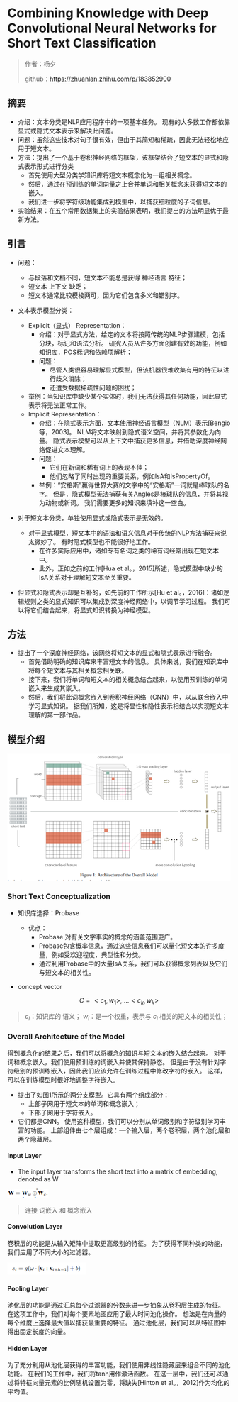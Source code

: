 # Combining Knowledge with Deep Convolutional Neural Networks for Short Text Classification

> 作者：杨夕
> 
> github：https://zhuanlan.zhihu.com/p/183852900


## 摘要

- 介绍：文本分类是NLP应用程序中的一项基本任务。 现有的大多数工作都依靠显式或隐式文本表示来解决此问题。 
- 问题：虽然这些技术对句子很有效，但由于其简短和稀疏，因此无法轻松地应用于短文本。
- 方法：提出了一个基于卷积神经网络的框架，该框架结合了短文本的显式和隐式表示形式进行分类
  - 首先使用大型分类学知识库将短文本概念化为一组相关概念。 
  - 然后，通过在预训练的单词向量之上合并单词和相关概念来获得短文本的嵌入。 
  - 我们进一步将字符级功能集成到模型中，以捕获细粒度的子词信息。 
- 实验结果：在五个常用数据集上的实验结果表明，我们提出的方法明显优于最新方法。

## 引言

- 问题：
  - 与段落和文档不同，短文本不能总是获得 神经语言 特征；
  - 短文本 上下文 缺乏；
  - 短文本通常比较模棱两可，因为它们包含多义和错别字。

- 文本表示模型分类：
  - Explicit（显式） Representation：
    - 介绍：对于显式方法，给定的文本将按照传统的NLP步骤建模，包括分块，标记和语法分析。 研究人员从许多方面创建有效的功能，例如知识库，POS标记和依赖项解析；
    - 问题：
      -  尽管人类很容易理解显式模型，但该机器很难收集有用的特征以进行歧义消除；
      -  还遭受数据稀疏性问题的困扰；
   - 举例：当知识库中缺少某个实体时，我们无法获得其任何功能，因此显式表示将无法正常工作。
  - Implicit Representation：
    - 介绍：在隐式表示方面，文本使用神经语言模型（NLM）表示[Bengio等，2003]。 NLM将文本映射到隐式语义空间，并将其参数化为向量。 隐式表示模型可以从上下文中捕获更多信息，并借助深度神经网络促进文本理解。 
    - 问题：
      - 它们在新词和稀有词上的表现不佳；
      - 他们忽略了同时出现的重要关系，例如IsA和IsPropertyOf。
    - 举例：“安格斯”赢得世界大赛的文字中的“安格斯”一词就是棒球队的名字。 但是，隐式模型无法捕获有关Angles是棒球队的信息，并将其视为动物或新词。 我们需要更多的知识来填补这一空白。

- 对于短文本分类，单独使用显式或隐式表示是无效的。 
  - 对于显式模型，短文本中的语法和语义信息对于传统的NLP方法捕获来说太微妙了。 有时隐式模型也不能很好地工作。 
    - 在许多实际应用中，诸如专有名词之类的稀有词经常出现在短文本中。 
    - 此外，正如之前的工作[Hua et al。，2015]所述，隐式模型中缺少的IsA关系对于理解短文本至关重要。 
- 但显式和隐式表示却是互补的，如先前的工作所示[Hu et al。，2016]：诸如逻辑规则之类的显式知识可以集成到深度神经网络中，以调节学习过程。 我们可以将它们结合起来，将显式知识转换为神经模型。

## 方法

- 提出了一个深度神经网络，该网络将短文本的显式和隐式表示进行融合。
  - 首先借助明确的知识库来丰富短文本的信息。 具体来说，我们在知识库中将每个短文本与其相关概念相关联。 
  - 接下来，我们将单词和短文本的相关概念结合起来，以使用预训练的单词嵌入来生成其嵌入。 
  - 然后，我们将此词概念嵌入到卷积神经网络（CNN）中，以从联合嵌入中学习显式知识。 据我们所知，这是将显性和隐性表示相结合以实现短文本理解的第一部作品。



## 模型介绍

![](img/20200817092523.png)

### Short Text Conceptualization

- 知识库选择：Probase
  - 优点：
    - Probase 对有关文字事实的概念的涵盖范围更广。 
    - Probase包含概率信息，通过这些信息我们可以量化短文本的许多度量，例如受欢迎程度，典型性和分类。 
    - 通过利用Probase中的大量IsA关系，我们可以获得概念列表以及它们与短文本的相关性。

- concept vector
  
$$
    C = {<c_1,w_1>,....<c_k,w_k>}
$$

> $c_i$：知识库的 语义；
> $w_i$：是一个权重，表示与 $c_i$ 相关的短文本的相关性；

### Overall Architecture of the Model

得到概念化的结果之后，我们可以将概念的知识与短文本的嵌入结合起来。 对于词和概念嵌入，我们使用预训练的词嵌入并使其保持静态。 但是由于没有针对字符级别的预训练嵌入，因此我们应该允许在训练过程中修改字符的嵌入。 这样，可以在训练模型时很好地调整字符嵌入。 

- 提出了如图1所示的两分支模型。它具有两个组成部分：
  - 上部子网用于短文本的单词和概念嵌入；
  - 下部子网用于字符嵌入。 
- 它们都是CNN。 使用这种模型，我们可以分别从单词级别和字符级别学习丰富的功能。
上部组件由七个层组成：一个输入层，两个卷积层，两个池化层和两个隐藏层。

#### Input Layer

- The input layer transforms the short text into a matrix of embedding, denoted as W

![](img/20200817093927.png)

> 连接 词嵌入 和 概念嵌入

#### Convolution Layer

卷积层的功能是从输入矩阵中提取更高级别的特征。 为了获得不同种类的功能，我们应用了不同大小的过滤器。

![](img/20200817131403.png)

#### Pooling Layer

池化层的功能是通过汇总每个过滤器的分数来进一步抽象从卷积层生成的特征。 在这项工作中，我们对每个要素地图应用了最大时间池化操作。 想法是在向量的每个维度上选择最大值以捕获最重要的特征。 通过池化层，我们可以从特征图中得出固定长度的向量。

#### Hidden Layer

为了充分利用从池化层获得的丰富功能，我们使用非线性隐藏层来组合不同的池化功能。 在我们的工作中，我们将tanh用作激活函数。 在这一层中，我们还可以通过将特征向量元素的比例随机设置为零，将缺失[Hinton et al。，2012]作为均化的平均值。
